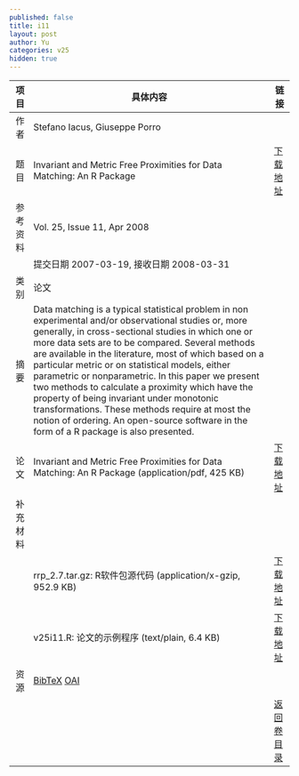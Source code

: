 ```yaml
---
published: false
title: i11
layout: post
author: Yu
categories: v25
hidden: true
---
```


| 项目 | 具体内容 | 链接 |
|---:|---|---|
| 作者 | Stefano Iacus, Giuseppe  Porro| |
| 题目 |Invariant and Metric Free Proximities for Data Matching: An R Package | [下载地址](http://www.jstatsoft.org/v25/i11/paper) |
| 参考资料 |Vol. 25, Issue 11, Apr 2008 | |
| | 提交日期 2007-03-19, 接收日期 2008-03-31| | 
| 类别 | 论文| |
| 摘要 | Data matching is a typical statistical problem in non experimental and/or observational studies or, more generally, in cross-sectional studies in which one or more data sets are to be compared. Several methods are available in the literature, most of  which based on a particular metric or on statistical models, either parametric or nonparametric. In this paper we present two methods to calculate a proximity which have the property of being invariant under monotonic transformations. These methods require at most the notion of ordering. An open-source software in the form of a R package is also presented. | |
| 论文 | Invariant and Metric Free Proximities for Data Matching: An R Package  (application/pdf, 425 KB)| [下载地址](http://www.jstatsoft.org/v25/i11/paper) |
| 补充材料 | | |
| |rrp_2.7.tar.gz: R软件包源代码  (application/x-gzip, 952.9 KB)|  [下载地址](http://www.jstatsoft.org/v25/i11/supp/1) |
| |v25i11.R: 论文的示例程序  (text/plain, 6.4 KB)|  [下载地址](http://www.jstatsoft.org/v25/i11/supp/2) |
| 资源 | [BibTeX](http://www.jstatsoft.org/v25/i11/bibtex) [OAI](http://www.jstatsoft.org/oai?verb=GetRecord&identifier=oai.jstatsoft/v25/i11&prefix=oai_dc)| |
| |  | [返回卷目录]({{site.baseurl}}/volume/v25.html) |